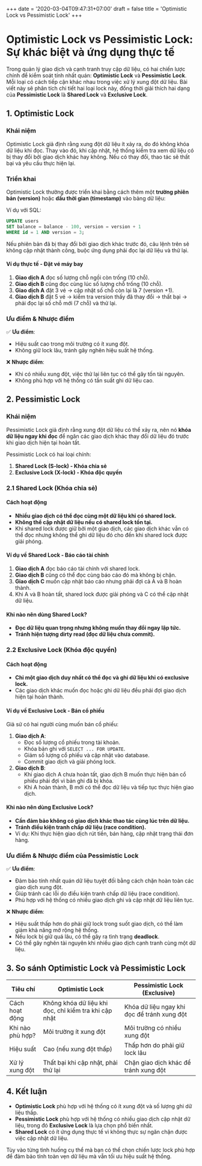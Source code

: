 +++
date = '2020-03-04T09:47:31+07:00'
draft = false
title = 'Optimistic Lock vs Pessimistic Lock'
+++

# Optimistic Lock vs Pessimistic Lock: Sự khác biệt và ứng dụng thực tế

Trong quản lý giao dịch và cạnh tranh truy cập dữ liệu, có hai chiến lược chính để kiểm soát tính nhất quán: **Optimistic Lock** và **Pessimistic Lock**. Mỗi loại có cách tiếp cận khác nhau trong việc xử lý xung đột dữ liệu. Bài viết này sẽ phân tích chi tiết hai loại lock này, đồng thời giải thích hai dạng của **Pessimistic Lock** là **Shared Lock** và **Exclusive Lock**.

## 1. Optimistic Lock

### **Khái niệm**

Optimistic Lock giả định rằng xung đột dữ liệu ít xảy ra, do đó không khóa dữ liệu khi đọc. Thay vào đó, khi cập nhật, hệ thống kiểm tra xem dữ liệu có bị thay đổi bởi giao dịch khác hay không. Nếu có thay đổi, thao tác sẽ thất bại và yêu cầu thực hiện lại.

### **Triển khai**

Optimistic Lock thường được triển khai bằng cách thêm một **trường phiên bản (version)** hoặc **dấu thời gian (timestamp)** vào bảng dữ liệu:

Ví dụ với SQL:

```sql
UPDATE users 
SET balance = balance - 100, version = version + 1
WHERE id = 1 AND version = 3;
```

Nếu phiên bản đã bị thay đổi bởi giao dịch khác trước đó, câu lệnh trên sẽ không cập nhật thành công, buộc ứng dụng phải đọc lại dữ liệu và thử lại.

#### **Ví dụ thực tế - Đặt vé máy bay**

1. **Giao dịch A** đọc số lượng chỗ ngồi còn trống (10 chỗ).
2. **Giao dịch B** cũng đọc cùng lúc số lượng chỗ trống (10 chỗ).
3. **Giao dịch A** đặt 3 vé → cập nhật số chỗ còn lại là 7 (version +1).
4. **Giao dịch B** đặt 5 vé → kiểm tra version thấy đã thay đổi → thất bại → phải đọc lại số chỗ mới (7 chỗ) và thử lại.

### **Ưu điểm & Nhược điểm**

✅ **Ưu điểm**:

- Hiệu suất cao trong môi trường có ít xung đột.
- Không giữ lock lâu, tránh gây nghẽn hiệu suất hệ thống.

❌ **Nhược điểm**:

- Khi có nhiều xung đột, việc thử lại liên tục có thể gây tốn tài nguyên.
- Không phù hợp với hệ thống có tần suất ghi dữ liệu cao.

## 2. Pessimistic Lock

### **Khái niệm**

Pessimistic Lock giả định rằng xung đột dữ liệu có thể xảy ra, nên nó **khóa dữ liệu ngay khi đọc** để ngăn các giao dịch khác thay đổi dữ liệu đó trước khi giao dịch hiện tại hoàn tất.

Pessimistic Lock có hai loại chính:

1. **Shared Lock (S-lock) - Khóa chia sẻ**
2. **Exclusive Lock (X-lock) - Khóa độc quyền**

### **2.1 Shared Lock (Khóa chia sẻ)**

#### **Cách hoạt động**

- **Nhiều giao dịch có thể đọc cùng một dữ liệu khi có shared lock.**
- **Không thể cập nhật dữ liệu nếu có shared lock tồn tại.**
- Khi shared lock được giữ bởi một giao dịch, các giao dịch khác vẫn có thể đọc nhưng không thể ghi dữ liệu đó cho đến khi shared lock được giải phóng.

#### **Ví dụ về Shared Lock - Báo cáo tài chính**

1. **Giao dịch A** đọc báo cáo tài chính với shared lock.
2. **Giao dịch B** cũng có thể đọc cùng báo cáo đó mà không bị chặn.
3. **Giao dịch C** muốn cập nhật báo cáo nhưng phải đợi cả A và B hoàn thành.
4. Khi A và B hoàn tất, shared lock được giải phóng và C có thể cập nhật dữ liệu.

#### **Khi nào nên dùng Shared Lock?**

- **Đọc dữ liệu quan trọng nhưng không muốn thay đổi ngay lập tức.**
- **Tránh hiện tượng dirty read (đọc dữ liệu chưa commit).**

### **2.2 Exclusive Lock (Khóa độc quyền)**

#### **Cách hoạt động**

- **Chỉ một giao dịch duy nhất có thể đọc và ghi dữ liệu khi có exclusive lock.**
- Các giao dịch khác muốn đọc hoặc ghi dữ liệu đều phải đợi giao dịch hiện tại hoàn thành.

#### **Ví dụ về Exclusive Lock - Bán cổ phiếu**

Giả sử có hai người cùng muốn bán cổ phiếu:

1. **Giao dịch A**:
   - Đọc số lượng cổ phiếu trong tài khoản.
   - Khóa bản ghi với `SELECT ... FOR UPDATE`.
   - Giảm số lượng cổ phiếu và cập nhật vào database.
   - Commit giao dịch và giải phóng lock.
2. **Giao dịch B**:
   - Khi giao dịch A chưa hoàn tất, giao dịch B muốn thực hiện bán cổ phiếu phải đợi vì bản ghi đã bị khóa.
   - Khi A hoàn thành, B mới có thể đọc dữ liệu và tiếp tục thực hiện giao dịch.

#### **Khi nào nên dùng Exclusive Lock?**

- **Cần đảm bảo không có giao dịch khác thao tác cùng lúc trên dữ liệu.**
- **Tránh điều kiện tranh chấp dữ liệu (race condition).**
- Ví dụ: Khi thực hiện giao dịch rút tiền, bán hàng, cập nhật trạng thái đơn hàng.

### **Ưu điểm & Nhược điểm của Pessimistic Lock**

✅ **Ưu điểm**:

- Đảm bảo tính nhất quán dữ liệu tuyệt đối bằng cách chặn hoàn toàn các giao dịch xung đột.
- Giúp tránh các lỗi do điều kiện tranh chấp dữ liệu (race condition).
- Phù hợp với hệ thống có nhiều giao dịch ghi và cập nhật dữ liệu liên tục.

❌ **Nhược điểm**:

- Hiệu suất thấp hơn do phải giữ lock trong suốt giao dịch, có thể làm giảm khả năng mở rộng hệ thống.
- Nếu lock bị giữ quá lâu, có thể gây ra tình trạng **deadlock**.
- Có thể gây nghẽn tài nguyên khi nhiều giao dịch cạnh tranh cùng một dữ liệu.

## 3. So sánh Optimistic Lock và Pessimistic Lock

| Tiêu chí         | Optimistic Lock                                       | Pessimistic Lock (Exclusive)                |
| ---------------- | ----------------------------------------------------- | ------------------------------------------- |
| Cách hoạt động   | Không khóa dữ liệu khi đọc, chỉ kiểm tra khi cập nhật | Khóa dữ liệu ngay khi đọc để tránh xung đột |
| Khi nào phù hợp? | Môi trường ít xung đột                                | Môi trường có nhiều xung đột                |
| Hiệu suất        | Cao (nếu xung đột thấp)                               | Thấp hơn do phải giữ lock lâu               |
| Xử lý xung đột   | Thất bại khi cập nhật, phải thử lại                   | Chặn giao dịch khác để tránh xung đột       |

## 4. Kết luận

- **Optimistic Lock** phù hợp với hệ thống có ít xung đột và số lượng ghi dữ liệu thấp.
- **Pessimistic Lock** phù hợp với hệ thống có nhiều giao dịch cập nhật dữ liệu, trong đó **Exclusive Lock** là lựa chọn phổ biến nhất.
- **Shared Lock** có ít ứng dụng thực tế vì không thực sự ngăn chặn được việc cập nhật dữ liệu.

Tùy vào từng tình huống cụ thể mà bạn có thể chọn chiến lược lock phù hợp để đảm bảo tính toàn vẹn dữ liệu mà vẫn tối ưu hiệu suất hệ thống.